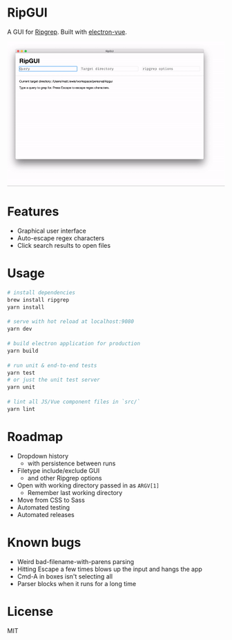 # RipGUI

A GUI for [Ripgrep](https://github.com/BurntSushi/ripgrep). Built with
[electron-vue](https://github.com/SimulatedGREG/electron-vue).

![Demo video](./docs/ripgui_demo.gif)

# Features

* Graphical user interface
* Auto-escape regex characters
* Click search results to open files

# Usage

```bash
# install dependencies
brew install ripgrep
yarn install

# serve with hot reload at localhost:9080
yarn dev

# build electron application for production
yarn build

# run unit & end-to-end tests
yarn test
# or just the unit test server
yarn unit

# lint all JS/Vue component files in `src/`
yarn lint
```

# Roadmap

* Dropdown history
  * with persistence between runs
* Filetype include/exclude GUI
  * and other Ripgrep options
* Open with working directory passed in as `ARGV[1]`
  * Remember last working directory
* Move from CSS to Sass
* Automated testing
* Automated releases

# Known bugs

* Weird bad-filename-with-parens parsing
* Hitting Escape a few times blows up the input and hangs the app
* Cmd-A in boxes isn't selecting all
* Parser blocks when it runs for a long time

# License

MIT
